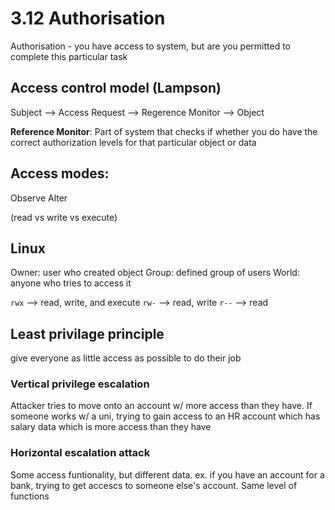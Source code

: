# 3.12 Authorisation 

Authorisation - you have access to system, but are you permitted to complete this particular task 

## Access control model (Lampson) 

Subject --> Access Request --> Regerence Monitor --> Object 

**Reference Monitor**: Part of system that checks if whether you do have the correct authorization levels for that particular object or data 

## Access modes: 
Observe 
Alter 

(read vs write vs execute) 

## Linux 

Owner: user who created object 
Group: defined group of users 
World: anyone who tries to access it

`rwx` --> read, write, and execute 
`rw-` --> read, write
`r--` --> read

## Least privilage principle
give everyone as little access as possible to do their job 

### Vertical privilege escalation 
Attacker tries to move onto an account w/ more access than they have. If someone works w/ a uni, trying to gain access to an HR account which has salary data which is more access than they have

### Horizontal escalation attack 
Some access funtionality, but different data. ex. if you have an account for a bank, trying to get accescs to someone else's account. Same level of functions 


